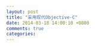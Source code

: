 ```yaml
---
layout: post
title: "采用现代Objective-C"
date: 2014-03-18 14:00:10 +0800
comments: true
categories: 
---
```

